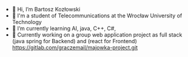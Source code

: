 - 👋 Hi, I’m Bartosz Kozłowski
- 👀 I'm a student of Telecommunications at the Wrocław University of Technology
- 🌱 I’m currently learning AI, java, C++, C#,
- 💞️ Currently working on a group web application project as full stack (java spring for Backend) and (react for Frontend) https://gitlab.com/graczemail/majowka-project.git

